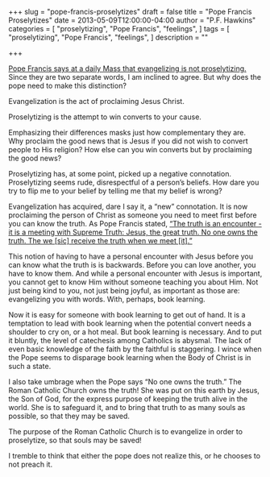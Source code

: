 +++
slug = "pope-francis-proselytizes"
draft = false
title = "Pope Francis Proselytizes"
date = 2013-05-09T12:00:00-04:00
author = "P.F. Hawkins"
categories = [
  "proselytizing",
  "Pope Francis",
  "feelings",
]
tags = [
  "proselytizing",
  "Pope Francis",
  "feelings",
]
description = ""

+++

[Pope Francis says at a daily Mass that evangelizing is not proselytizing.][1] Since they are two separate words, I am inclined to agree. But why does the pope need to make this distinction? 

Evangelization is the act of proclaiming Jesus Christ. 

Proselytizing is the attempt to win converts to your cause. 

Emphasizing their differences masks just how complementary they are. Why proclaim the good news that is Jesus if you did not wish to convert people to His religion? How else can you win converts but by proclaiming the good news? 

Proselytizing has, at some point, picked up a negative connotation. Proselytizing seems rude, disrespectful of a person’s beliefs. How dare you try to flip me to your belief by telling me that my belief is wrong? 

Evangelization has acquired, dare I say it, a “new” connotation. It is now proclaiming the person of Christ as someone you need to meet first before you can know the truth. As Pope Francis stated, [“The truth is an encounter - it is a meeting with Supreme Truth: Jesus, the great truth. No one owns the truth. The we [sic] receive the truth when we meet [it].”][1]

This notion of having to have a personal encounter with Jesus before you can know what the truth is is backwards. Before you can love another, you have to know them. And while a personal encounter with Jesus is important, you cannot get to know Him without someone teaching you about Him. Not just being kind to you, not just being joyful, as important as those are: evangelizing you with words. With, perhaps, book learning. 

Now it is easy for someone with book learning to get out of hand. It is a temptation to lead with book learning when the potential convert needs a shoulder to cry on, or a hot meal. But book learning is necessary. And to put it bluntly, the level of catechesis among Catholics is abysmal. The lack of even basic knowledge of the faith by the faithful is staggering. I wince when the Pope seems to disparage book learning when the Body of Christ is in such a state. 

I also take umbrage when the Pope says “No one owns the truth.” The Roman Catholic Church owns the truth! She was put on this earth by Jesus, the Son of God, for the express purpose of keeping the truth alive in the world. She is to safeguard it, and to bring that truth to as many souls as possible, so that they may be saved. 

The purpose of the Roman Catholic Church is to evangelize in order to proselytize, so that souls may be saved! 

I tremble to think that either the pope does not realize this, or he chooses to not preach it. 

[1]: http://en.radiovaticana.va/news/2013/05/08/pope_francis_at_wednesday_mass:_build_bridges,_not_walls/en1-690203